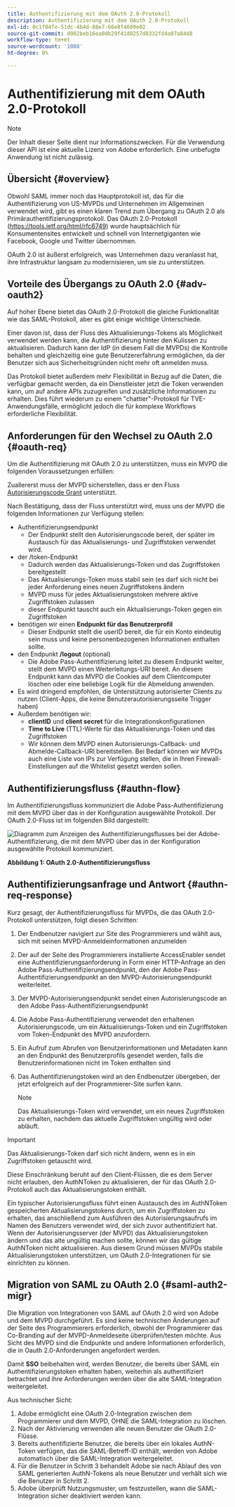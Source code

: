 ```yaml
---
title: Authentifizierung mit dem OAuth 2.0-Protokoll
description: Authentifizierung mit dem OAuth 2.0-Protokoll
exl-id: 0c1f04fe-51dc-4b4d-88e7-66e8f4609e02
source-git-commit: d982beb16ea0db29f41d0257d8332fd4a07a84d8
workflow-type: tm+mt
source-wordcount: '1088'
ht-degree: 0%

---
```


# Authentifizierung mit dem OAuth 2.0-Protokoll

>[!NOTE]
>
>Der Inhalt dieser Seite dient nur Informationszwecken. Für die Verwendung dieser API ist eine aktuelle Lizenz von Adobe erforderlich. Eine unbefugte Anwendung ist nicht zulässig.

## Übersicht {#overview}

Obwohl SAML immer noch das Hauptprotokoll ist, das für die Authentifizierung von US-MVPDs und Unternehmen im Allgemeinen verwendet wird, gibt es einen klaren Trend zum Übergang zu OAuth 2.0 als Primärauthentifizierungsprotokoll. Das OAuth 2.0-Protokoll (https://tools.ietf.org/html/rfc6749) wurde hauptsächlich für Konsumentensites entwickelt und schnell von Internetgiganten wie Facebook, Google und Twitter übernommen.

OAuth 2.0 ist äußerst erfolgreich, was Unternehmen dazu veranlasst hat, ihre Infrastruktur langsam zu modernisieren, um sie zu unterstützen.



## Vorteile des Übergangs zu OAuth 2.0 {#adv-oauth2}

Auf hoher Ebene bietet das OAuth 2.0-Protokoll die gleiche Funktionalität wie das SAML-Protokoll, aber es gibt einige wichtige Unterschiede.

Einer davon ist, dass der Fluss des Aktualisierungs-Tokens als Möglichkeit verwendet werden kann, die Authentifizierung hinter den Kulissen zu aktualisieren. Dadurch kann der IdP (in diesem Fall die MVPDs) die Kontrolle behalten und gleichzeitig eine gute Benutzererfahrung ermöglichen, da der Benutzer sich aus Sicherheitsgründen nicht mehr oft anmelden muss.

Das Protokoll bietet außerdem mehr Flexibilität in Bezug auf die Daten, die verfügbar gemacht werden, da ein Dienstleister jetzt die Token verwenden kann, um auf andere APIs zuzugreifen und zusätzliche Informationen zu erhalten. Dies führt wiederum zu einem &quot;chattier&quot;-Protokoll für TVE-Anwendungsfälle, ermöglicht jedoch die für komplexe Workflows erforderliche Flexibilität.





## Anforderungen für den Wechsel zu OAuth 2.0 {#oauth-req}

Um die Authentifizierung mit OAuth 2.0 zu unterstützen, muss ein MVPD die folgenden Voraussetzungen erfüllen:

Zuallererst muss der MVPD sicherstellen, dass er den Fluss [Autorisierungscode Grant](https://oauthlib.readthedocs.io/en/latest/oauth2/grants/authcode.html) unterstützt.

Nach Bestätigung, dass der Fluss unterstützt wird, muss uns der MVPD die folgenden Informationen zur Verfügung stellen:

* Authentifizierungsendpunkt
   * Der Endpunkt stellt den Autorisierungscode bereit, der später im Austausch für das Aktualisierungs- und Zugriffstoken verwendet wird.
* der /token-Endpunkt
   * Dadurch werden das Aktualisierungs-Token und das Zugriffstoken bereitgestellt
   * Das Aktualisierungs-Token muss stabil sein (es darf sich nicht bei jeder Anforderung eines neuen Zugriffstokens ändern
   * MVPD muss für jedes Aktualisierungstoken mehrere aktive Zugriffstoken zulassen
   * dieser Endpunkt tauscht auch ein Aktualisierungs-Token gegen ein Zugriffstoken
* benötigen wir einen **Endpunkt für das Benutzerprofil**
   * Dieser Endpunkt stellt die userID bereit, die für ein Konto eindeutig sein muss und keine personenbezogenen Informationen enthalten sollte.
* den Endpunkt **/logout** (optional)
   * Die Adobe Pass-Authentifizierung leitet zu diesem Endpunkt weiter, stellt dem MVPD einen Weiterleitungs-URI bereit. An diesem Endpunkt kann das MVPD die Cookies auf dem Clientcomputer löschen oder eine beliebige Logik für die Abmeldung anwenden.
* Es wird dringend empfohlen, die Unterstützung autorisierter Clients zu nutzen (Client-Apps, die keine Benutzerautorisierungsseite Trigger haben)
* Außerdem benötigen wir:
   * **clientID** und **client secret** für die Integrationskonfigurationen
   * **Time to Live** (TTL)-Werte für das Aktualisierungs-Token und das Zugriffstoken
   * Wir können dem MVPD einen Autorisierungs-Callback- und Abmelde-Callback-URI bereitstellen. Bei Bedarf können wir MVPDs auch eine Liste von IPs zur Verfügung stellen, die in Ihren Firewall-Einstellungen auf die Whitelist gesetzt werden sollen.


## Authentifizierungsfluss {#authn-flow}

Im Authentifizierungsfluss kommuniziert die Adobe Pass-Authentifizierung mit dem MVPD über das in der Konfiguration ausgewählte Protokoll. Der OAuth 2.0-Fluss ist im folgenden Bild dargestellt:



![Diagramm zum Anzeigen des Authentifizierungsflusses bei der Adobe-Authentifizierung, die mit dem MVPD über das in der Konfiguration ausgewählte Protokoll kommuniziert.](../assets/authn-flow.png)

**Abbildung 1: OAuth 2.0-Authentifizierungsfluss**



## Authentifizierungsanfrage und Antwort {#authn-req-response}

Kurz gesagt, der Authentifizierungsfluss für MVPDs, die das OAuth 2.0-Protokoll unterstützen, folgt diesen Schritten:

1. Der Endbenutzer navigiert zur Site des Programmierers und wählt aus, sich mit seinen MVPD-Anmeldeinformationen anzumelden
1. Der auf der Seite des Programmierers installierte AccessEnabler sendet eine Authentifizierungsanforderung in Form einer HTTP-Anfrage an den Adobe Pass-Authentifizierungsendpunkt, den der Adobe Pass-Authentifizierungsendpunkt an den MVPD-Autorisierungsendpunkt weiterleitet.
1. Der MVPD-Autorisierungsendpunkt sendet einen Autorisierungscode an den Adobe Pass-Authentifizierungsendpunkt
1. Die Adobe Pass-Authentifizierung verwendet den erhaltenen Autorisierungscode, um ein Aktualisierungs-Token und ein Zugriffstoken vom Token-Endpunkt des MVPD anzufordern.
1. Ein Aufruf zum Abrufen von Benutzerinformationen und Metadaten kann an den Endpunkt des Benutzerprofils gesendet werden, falls die Benutzerinformationen nicht im Token enthalten sind
1. Das Authentifizierungstoken wird an den Endbenutzer übergeben, der jetzt erfolgreich auf der Programmierer-Site surfen kann.

   >[!NOTE]
   >
   >Das Aktualisierungs-Token wird verwendet, um ein neues Zugriffstoken zu erhalten, nachdem das aktuelle Zugriffstoken ungültig wird oder abläuft.


>[!IMPORTANT]
>
>Das Aktualisierungs-Token darf sich nicht ändern, wenn es in ein Zugriffstoken getauscht wird.

Diese Einschränkung beruht auf den Client-Flüssen, die es dem Server nicht erlauben, den AuthNToken zu aktualisieren, der für das OAuth 2.0-Protokoll auch das Aktualisierungstoken enthält.

Ein typischer Autorisierungsfluss führt einen Austausch des im AuthNToken gespeicherten Aktualisierungstokens durch, um ein Zugriffstoken zu erhalten, das anschließend zum Ausführen des Autorisierungsaufrufs im Namen des Benutzers verwendet wird, der sich zuvor authentifiziert hat. Wenn der Autorisierungsserver (der MVPD) das Aktualisierungstoken ändern und das alte ungültig machen sollte, können wir das gültige AuthNToken nicht aktualisieren. Aus diesem Grund müssen MVPDs stabile Aktualisierungstoken unterstützen, um OAuth 2.0-Integrationen für sie einrichten zu können.


## Migration von SAML zu OAuth 2.0 {#saml-auth2-migr}

Die Migration von Integrationen von SAML auf OAuth 2.0 wird von Adobe und dem MVPD durchgeführt. Es sind keine technischen Änderungen auf der Seite des Programmierers erforderlich, obwohl der Programmierer das Co-Branding auf der MVPD-Anmeldeseite überprüfen/testen möchte. Aus Sicht des MVPD sind die Endpunkte und andere Informationen erforderlich, die in Oauth 2.0-Anforderungen angefordert werden.

Damit **SSO** beibehalten wird, werden Benutzer, die bereits über SAML ein Authentifizierungstoken erhalten haben, weiterhin als authentifiziert betrachtet und ihre Anforderungen werden über die alte SAML-Integration weitergeleitet.

Aus technischer Sicht:

1. Adobe ermöglicht eine OAuth 2.0-Integration zwischen dem Programmierer und dem MVPD, OHNE die SAML-Integration zu löschen.
1. Nach der Aktivierung verwenden alle neuen Benutzer die OAuth 2.0-Flüsse.
1. Bereits authentifizierte Benutzer, die bereits über ein lokales AuthN-Token verfügen, das die SAML-Betreff-ID enthält, werden von Adobe automatisch über die SAML-Integration weitergeleitet.
1. Für die Benutzer in Schritt 3 behandelt Adobe sie nach Ablauf des von SAML generierten AuthN-Tokens als neue Benutzer und verhält sich wie die Benutzer in Schritt 2.
1. Adobe überprüft Nutzungsmuster, um festzustellen, wann die SAML-Integration sicher deaktiviert werden kann.
